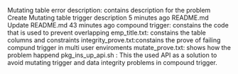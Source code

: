 Mutating table error description: contains description for the problem
Create Mutating table trigger description	5 minutes ago
README.md	Update README.md	43 minutes ago
compound trigger: constains the code that is used to prevent overlapping
emp_title.txt: constains the table columns and constraints
integrity_prove.txt:constains the prove of failing compund trigger in multi user enviroments
mutate_prove.txt: shows how the problem happend
pkg_ins_up_api.sh : This the used API as a solution to avoid mutating trigger and data integrity problems in compound trigger.
